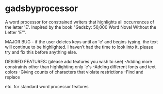 # gadsbyprocessor
A word processor for constrained writers that highlights all occurrences of the letter 'E'. Inspired by the book "Gadsby: 50,000 Word Novel Without the Letter 'E'". 

MAJOR BUG - if the user deletes keys until an 'e' and begins typing, the text will continue to be highlighted.
  I haven't had the time to look into it, please try and fix this before anything else.
  
DESIRED FEATURES: (please add features you wish to see)
-Adding more constraints other than highlighting only 'e's
-Adding different fonts and text colors
-Giving counts of characters that violate restrictions
-Find and replace

etc. for standard word processor features
